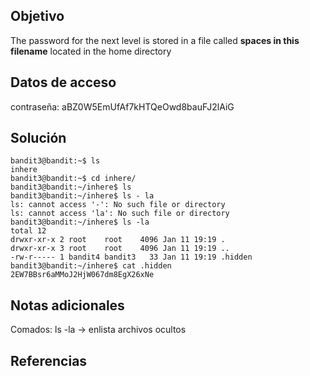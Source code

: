 ## Objetivo
The password for the next level is stored in a file called **spaces in this filename** located in the home directory

## Datos de acceso
contraseña: aBZ0W5EmUfAf7kHTQeOwd8bauFJ2lAiG

## Solución
```
bandit3@bandit:~$ ls
inhere
bandit3@bandit:~$ cd inhere/
bandit3@bandit:~/inhere$ ls
bandit3@bandit:~/inhere$ ls - la
ls: cannot access '-': No such file or directory
ls: cannot access 'la': No such file or directory
bandit3@bandit:~/inhere$ ls -la
total 12
drwxr-xr-x 2 root    root    4096 Jan 11 19:19 .
drwxr-xr-x 3 root    root    4096 Jan 11 19:19 ..
-rw-r----- 1 bandit4 bandit3   33 Jan 11 19:19 .hidden
bandit3@bandit:~/inhere$ cat .hidden
2EW7BBsr6aMMoJ2HjW067dm8EgX26xNe
```



## Notas adicionales
Comados:
ls -la -> enlista archivos ocultos

## Referencias